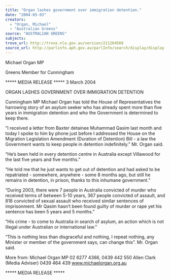 ```yaml
---
title: "Organ lashes government over immigration detention."
date: "2004-03-03"
creators:
  - "Organ, Michael"
  - "Australian Greens"
source: "AUSTRALIAN GREENS"
subjects:
trove_url: http://trove.nla.gov.au/version/211264569
source_url: http://parlinfo.aph.gov.au/parlInfo/search/display/display.w3p;query=Id%3A%22media/pressrel/X2UB6%22
---
```


 

 Michael Organ MP 

 Greens Member for Cunningham 

 

 ***** MEDIA RELEASE *****  3 March 2004   

 ORGAN LASHES GOVERNMENT OVER IMMIGRATION  DETENTION   

 Cunningham MP Michael Organ has told the House of Representatives  the harrowing story of an asylum seeker who has already spent more  than five years in immigration detention and who the Government is  determined to keep there.   

 “I received a letter from Baxter detainee Muhammad Qasim last month and  today I spoke to him by phone just before I addressed the House on the  Migration Legislation Amendment (Duration of Detention) Bill - a law the  Government wants to keep people in detention indefinitely.” Mr. Organ said.   

 “He’s been held in every detention centre in Australia except Villawood for the  last five years and five months.”   

 “He told me that he just wants to get out of detention and had asked to be  repatriated - somewhere, anywhere - some 8 months ago, but still he remains in  detention, in prison, thanks to this inhumane government.”   

 “During 2003, there were 7 people in Australia convicted of murder who received  terms of between 5-10 years, 367 people convicted of assault, and 818  convicted of sexual assault who received similar sentences of imprisonment.  Mr  Qasim hasn’t been found guilty of murder or rape yet his sentence has been 5  years and 5 months.”   

 “His crime - to come to Australia in search of asylum, an action which is not  illegal under Australian or international law.”   

 “This is nothing less than disgraceful and nothing, I repeat nothing, any Minister  or member of the government says, can change this”. Mr. Organ said.   

 More from:  Michael Organ MP 02 6277 4366, 0439 442 550  Allen Clark (Media Adviser) 0439 464 439  www.michaelorgan.org.au 

 

 ***** MEDIA RELEASE ***** 

